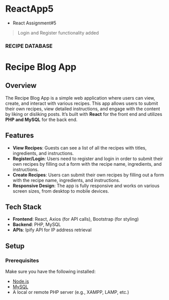 # ReactApp5

- React Assignment#5
>Login and Register functionality added


### RECIPE DATABASE

# Recipe Blog App

## Overview
The Recipe Blog App is a simple web application where users can view, create, and interact with various recipes. This app allows users to submit their own recipes, view detailed instructions, and engage with the content by liking or disliking posts. It’s built with **React** for the front end and utilizes **PHP and MySQL** for the back end.

## Features

- **View Recipes**: Guests can see a list of all the recipes with titles, ingredients, and instructions.
- **Register/Login**: Users need to register and login in order to submit their own recipes by filling out a form with the recipe name, ingredients, and instructions.
- **Create Recipes**: Users can submit their own recipes by filling out a form with the recipe name, ingredients, and instructions.
- **Responsive Design**: The app is fully responsive and works on various screen sizes, from desktop to mobile devices.


## Tech Stack

- **Frontend**: React, Axios (for API calls), Bootstrap (for styling)
- **Backend**: PHP, MySQL
- **APIs**: Ipify API for IP address retrieval

## Setup

### Prerequisites
Make sure you have the following installed:

- [Node.js](https://nodejs.org/)
- [MySQL](https://www.mysql.com/)
- A local or remote PHP server (e.g., XAMPP, LAMP, etc.)


